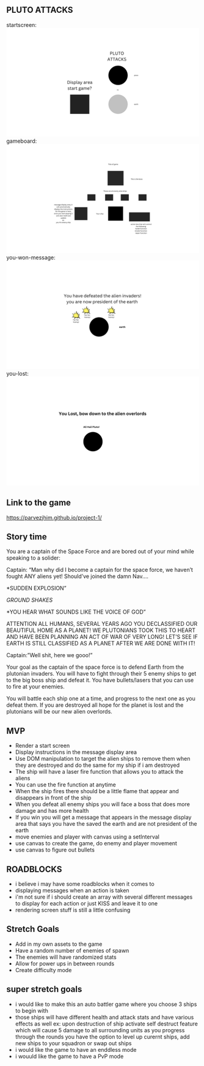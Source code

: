 ## PLUTO ATTACKS

startscreen: ![startscreen](./wireframe/startscreen.png)
gameboard: ![wireframe](./wireframe/gamearea.png)
you-won-message: ![winnerMessage](./wireframe/youwin.png)
you-lost:![lost](./wireframe/youlostscreen.png)

## Link to the game
https://parvezjhim.github.io/project-1/

## Story time

You are a captain of the Space Force and are bored out of your mind while speaking to a solider:

Captain: “Man why did I become a captain for the space force, we haven’t fought ANY aliens yet! Should’ve joined the damn Nav….

*SUDDEN EXPLOSION”

*GROUND SHAKES*

*YOU HEAR WHAT SOUNDS LIKE THE VOICE OF GOD”

ATTENTION ALL HUMANS, SEVERAL YEARS AGO YOU DECLASSIFIED OUR BEAUTIFUL HOME AS A PLANET! WE PLUTONIANS TOOK THIS TO HEART AND HAVE BEEN PLANNING AN ACT OF WAR OF VERY LONG! LET’S SEE IF EARTH IS STILL CLASSIFIED AS A PLANET AFTER WE ARE DONE WITH IT!

Captain:”Well shit, here we gooo!”

Your goal as the captain of the space force is to defend Earth from the plutonian invaders. You will have to fight through their 5 enemy ships to get to the big boss ship and defeat it. You have bullets/lasers that you can use to fire at your enemies.

You will battle each ship one at a time, and progress to the next one as you defeat them. If you are destroyed all hope for the planet is lost and the plutonians will be our new alien overlords.

## MVP 
- Render a start screen 
- Display instructions in the message display area 
- Use DOM manipulation to target the alien ships to remove them when they are destroyed and do the same for my ship if i am destroyed
- The ship will have a laser fire function that allows you to attack the aliens 
- You can use the fire function at anytime
- When the ship fires there should be a little flame that appear and disappears in front of the ship
- When you defeat all enemy ships you will face a boss that does more damage and has more health 
- If you win you will get a message that appears in the message display area that says you have the saved the earth and are not president of the earth
- move enemies and player with canvas using a setInterval
- use canvas to create the game, do enemy and player movement 
- use canvas to figure out bullets 

## ROADBLOCKS
- i believe i may have some roadblocks when it comes to 
- displaying messages when an action is taken
- i'm not sure if i should create an array with several different messages to display for each action or just KISS and leave it to one
- rendering screen stuff is still a little confusing 


## Stretch Goals
- Add in my own assets to the game 
- Have a random number of enemies of spawn 
- The enemies will have randomized stats
- Allow for power ups in between rounds 
- Create difficulty mode

## super stretch goals 
- i would like to make this an auto battler game where you choose 3 ships to begin with 
- those ships will have different health and attack stats and have various effects as well 
    ex: upon destruction of ship activate self destruct feature which will cause 5 damage to all surrounding units 
as you progress through the rounds you have the option to level up curernt ships, add new ships to your squadron or swap out ships
- i would like the game to have an enddless mode 
- i wouuld like the game to have a PvP mode 





